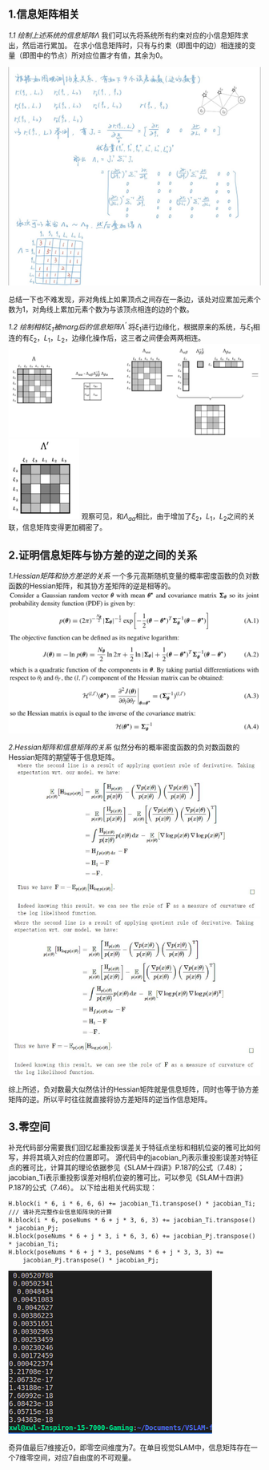 ## 1.信息矩阵相关
*1.1 绘制上述系统的信息矩阵$\Lambda$*
我们可以先将系统所有约束对应的小信息矩阵求出，然后进行累加。
在求小信息矩阵时，只有与约束（即图中的边）相连接的变量（即图中的节点）所对应位置才有值，其余为0。

![Lambda](./Lambda.jpg)

总结一下也不难发现，非对角线上如果顶点之间存在一条边，该处对应累加元素个数为1，对角线上累加元素个数为与该顶点相连的边的个数。

*1.2 绘制相机$\xi_1$被marg后的信息矩阵$\Lambda^{'}$*
将$\xi_1$进行边缘化，根据原来的系统，与$\xi_1$相连的有$\xi_2，L_1，L_2$，边缘化操作后，这三者之间便会两两相连。
![lambda_prime_1](./lambda_prime_1.png)
![lambda_prime_2](./lambda_prime_2.png)
观察可见，和$\Lambda_{aa}$相比，由于增加了$\xi_2，L_1，L_2$之间的关联，信息矩阵变得更加稠密了。

## 2.证明信息矩阵与协方差的逆之间的关系
*1.Hessian矩阵和协方差逆的关系*
一个多元高斯随机变量的概率密度函数的负对数函数的Hessian矩阵，和其协方差矩阵的逆是相等的。
![proof_1](./proof_1.png)

*2.Hessian矩阵和信息矩阵的关系*
似然分布的概率密度函数的负对数函数的Hessian矩阵的期望等于信息矩阵。
![proof_2](./proof_2.png)
![proof_3](./proof_3.png)

综上所述，负对数最大似然估计的Hessian矩阵就是信息矩阵，同时也等于协方差矩阵的逆。所以平时往往就直接将协方差矩阵的逆当作信息矩阵。


## 3.零空间
补充代码部分需要我们回忆起重投影误差关于特征点坐标和相机位姿的雅可比如何写，并将其填入对应的位置即可。
源代码中的jacobian_Pj表示重投影误差对特征点的雅可比，计算其的理论依据参见《SLAM十四讲》P.187的公式（7.48）；jacobian_Ti表示重投影误差对相机位姿的雅可比，可以参见《SLAM十四讲》P.187的公式（7.46）。
以下给出相关代码实现：

    H.block(i * 6, i * 6, 6, 6) += jacobian_Ti.transpose() * jacobian_Ti;
    /// 请补充完整作业信息矩阵块的计算
    H.block(i * 6, poseNums * 6 + j * 3, 6, 3) += jacobian_Ti.transpose() * jacobian_Pj;
    H.block(poseNums * 6 + j * 3, i * 6, 3, 6) += jacobian_Pj.transpose() * jacobian_Ti;
    H.block(poseNums * 6 + j * 3, poseNums * 6 + j * 3, 3, 3) += 
        jacobian_Pj.transpose() * jacobian_Pj;

![nullspace](./nullspace.png)

奇异值最后7维接近0，即零空间维度为7。在单目视觉SLAM中，信息矩阵存在一个7维零空间，对应7自由度的不可观量。